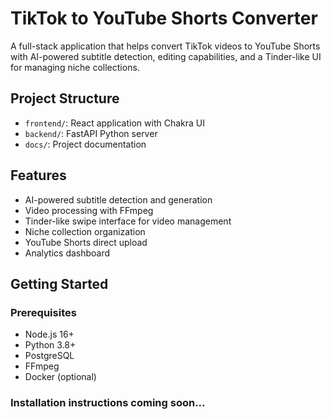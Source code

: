 # TikTok to YouTube Shorts Converter

A full-stack application that helps convert TikTok videos to YouTube Shorts with AI-powered subtitle detection, editing capabilities, and a Tinder-like UI for managing niche collections.

## Project Structure

- `frontend/`: React application with Chakra UI
- `backend/`: FastAPI Python server
- `docs/`: Project documentation

## Features

- AI-powered subtitle detection and generation
- Video processing with FFmpeg
- Tinder-like swipe interface for video management
- Niche collection organization
- YouTube Shorts direct upload
- Analytics dashboard

## Getting Started

### Prerequisites

- Node.js 16+
- Python 3.8+
- PostgreSQL
- FFmpeg
- Docker (optional)

### Installation instructions coming soon...